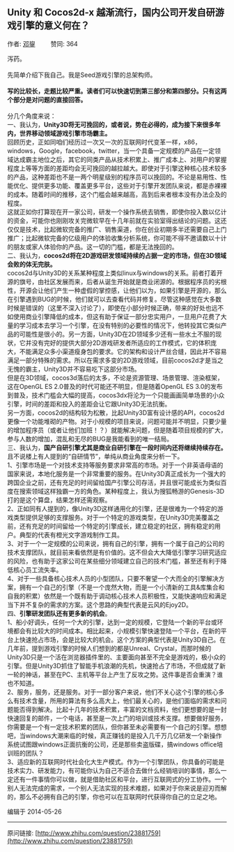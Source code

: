 ## Unity 和 Cocos2d-x 越渐流行，国内公司开发自研游戏引擎的意义何在？

作者: [邓鋆](http://www.zhihu.com/people/tdzl2003)&nbsp;&nbsp;&nbsp;&nbsp;&nbsp;&nbsp;&nbsp;&nbsp; 赞同: 364


泻药。<br><br>先简单介绍下我自己。我是Seed游戏引擎的总架构师。<br><br><b>写的比较长，走题比较严重。读者们可以快速切到第三部分和第四部分。只有这两个部分是对问题的直接回答。</b><br><br>分几个角度来说：<br>一、我认为，<b>Unity3D将无可挽回的，或者说，势在必得的，成为接下来很多年内，世界移动领域游戏引擎市场霸主。</b><br>回顾历史，正如同咱们经历过一次又一次的互联网时代变革一样，x86，windows，Google，facebook，twitter，当一个具备一定规模的产品在一定领域达成霸主地位之后，其它的同类产品从技术积累上、推广成本上、对用户的掌握程度上等等方面的差距均会无可挽回的越拉越大。即使对于引擎这种核心技术较多的产品，这种差距也不是一两个明星级别的程序员可以挽回的。不论是易用性、性能优化、提供更多功能、覆盖更多平台，这些对于引擎开发团队来说，都是赤裸裸的成本。随着时间的推移，这个门槛会越来越高，高到后来者根本没有办法企及的程度。<br>这就正如你打算现在开一家公司，研发一个操作系统去销售，即使你投入数以亿计的资金，可能你也刚刚攻关完微软早在十几年前就在实验室得出结论的问题。这还仅仅是技术，比起微软完备的推广、销售渠道，你在创业初期多半还需要自己上门推广；比起微软完备的亿级用户的体验收集分析系统，你可能不得不邀请数以十计的朋友或家人体验你的产品。这一切的门槛，都是无法挽回的。<br>二、我认为，<b>cocos2d将在2D游戏研发领域持续的占据一定的市场，但在3D领域会败的体无完肤。</b><br>cocos2d与Unity3D的关系某种程度上类似linux与windows的关系。前者打着开源的旗号，由社区发展而来，后者从诞生开始就是商业闭源的。根据程序员的劣根性，开源会让他们产生一种虚假的掌控感，让他们以为，如果引擎是开源的，那么在引擎遇到BUG的时候，他们就可以去查看代码并修复。尽管这种感觉在大多数时候是错误的（这里不深入讨论了），即使在小部分时候正确，带来的好处也远不如使用商业引擎降低的成本，但这有助于保证一部分忠实用户，一旦用户花费了大量的学习成本去学习一个引擎，在没有特别的必要性的情况下，他转投其它类似产品的可能性是很小的。另一方面，Unity3D在2D领域多少还有一些水土不服的现状，它并没有完好的提供大部分2D游戏研发者所适应的工作模式，它的体积庞大，不能满足众多小渠道瘦身包的要求。它的架构和设计严丝合缝，因此并不容易满足一部分特殊的需求。所以在需求多变的2D游戏领域，目前cocos2d才是当之无愧的霸主，Unity3D并不容易吃下这部分市场。<br>但是在3D领域，cocos3d落后的太多，不论是资源管理、场景管理、渲染框架，这在OpenGL ES 2.0普及的时代可能还不明显，但是随着OpenGL ES 3.0的发布到普及，技术门槛会大幅的提高，cocos3dx将沦为一个只能画画简单场景的小众引擎，时间的差距和投入的差距会让它跟Unity3D无法抗衡。<br>另一方面，cocos2d的结构较为松散，比起Unity3D富有设计感的API，cocos2d更像一个功能堆砌的产物。对于小规模的项目来说，问题可能并不明显，只要少量的增加程序员（或者让他们加班！？）就能解决问题，但是随着项目规模的扩大，参与人数的增加，混乱和无尽的BUG是我能看到的唯一结局。<br>三、我认为，<b>国产自研引擎尤其是商业自研引擎在一段时间内还将继续持续存在。</b><br>且不说楼上有人提到的“自研情节”，单纯从商业角度来分析一下。<br>1、引擎市场是一个对技术支持等服务要求非常高的市场。对于一个非英语母语的国家来说，本地化服务是一个非常重要的服务。在Unity3D真正成长为一个强大的跨国企业之前，还有充足的时间留给国产引擎公司存活，并且很可能成长为类似百度在搜索领域这样独霸一方的角色。某种程度上，我认为搜狐畅游的Genesis-3D打的是这个算盘，结果怎样还需观察。<br>2、正如同有人提到的，像Unity3D这样通用化的引擎，还是很难为一个特定的游戏类型提供足够的支撑服务。对于一个特定的游戏类型，在Unity3D完美覆盖之前，还有充足的时间留给一个特定的引擎成长，建立稳定的社区，拥有稳定的用户。典型的代表有橙光文字游戏制作工具。<br>3、对于一个一定规模的公司来说，拥有自己的引擎，拥有一个属于自己的公司的技术支撑团队，就目前来看依然是有价值的。这不但会大大降低引擎学习研究适应的风险，也有助于这家公司在某些细分领域建立自己的技术门槛，甚至还有利于降低核心员工流失率。<br>4、对于一些具备核心技术人员的小型团队，只要不奢望一个大而全的引擎解决方案，拥有一个自己的引擎（不是一个庞然大物，而是一个小清新的工具&amp;库集合和自我的积累）依然是一个既有助于调动核心技术人员积极性，又能快速响应和满足当下并不复杂的需求的方案。这个思路的典型代表是云风的Ejoy2D。<br>四、<b>引擎研发团队还有更多新的机会</b>。<br>1、船小好调头，任何一个大的引擎，达到一定的规模，它登陆一个新的平台或环境都会有比较大的时间成本。相比起来，小规模引擎快速登陆一个平台，在新的平台上快速抢占市场，会是比较大的机会。这个方案的典型代表是Unity3D自己。在几年前，提到游戏引擎的时候人们想到的都是Unreal、Crystal，而那时候的Unity3D只是一个活在浏览器插件里的、主要面向甚至不完全是游戏的，极小众的引擎。但是Unity3D抓住了智能手机浪潮的先机，快速抢占了市场，不但成就了新一轮的神话，甚至在PC、主机等平台上产生了反攻之势。这件事是否会重演？谁也不知道。<br>2、服务，服务，还是服务。对于一部分客户来说，他们不关心这个引擎的核心多么有技术含量，所用的算法有多么高大上，他们最关心的，是他们面临的需求和问题能否得到解决。比起十几年的技术积累，丰富的文档资料，他们更想要的是一封快速回复的邮件，一个电话，甚至是一次上门的培训或技术支撑。想要做好服务，你需要是一个有一定技术积累的团队，但你甚至未必需要有一个自己的引擎。想想吧，当windows大潮来临的时候，真正赚钱的是投入几千万几亿研发一个新操作系统试图跟windows正面抗衡的公司，还是那些卖盗版碟，搞windows office培训班的团队？<br>3、适应新的互联网时代社会化大生产模式。作为一个引擎团队，你具备的可能是技术实力、研发能力，有可能你认为自己不适合去做什么经销培训的事情，那么一定还有一件事情你可以做，就是借助社区和平台，进行互联网式的分工协作。一个别人无法完成的需求，一个别人无法实现的技术难题，如果对于你来说是迎刃而解的，那么不必拥有自己的引擎，你也可以在互联网时代获得你自己的立足之地。



编辑于 2014-05-26



---
原问链接: [http://www.zhihu.com/question/23881759](http://www.zhihu.com/question/23881759)